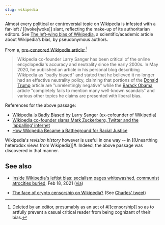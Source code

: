 ```yaml
---
slug: wikipedia
---
```


Almost every political or controversial topic on Wikipedia is infested with a far-left / [[woke|woke]] slant, reflecting the make-up of its authoritarian editors. See [The left-wing bias of Wikipedia](https://thecritic.co.uk/the-left-wing-bias-of-wikipedia/), a scientific/academic article about Wikipedia’s bias, by pseudonymous authors.
 
From a, [pre-censored Wikipedia article](https://en.wikipedia.org/w/index.php?title=Ideological_bias_on_Wikipedia&oldid=974360921#Wikipedia_co-founder):[^cens]

> Wikipedia co-founder Larry Sanger has been critical of the online encyclopedia's accuracy and neutrality since the early 2000s. In May 2020, he published an article in his personal blog describing Wikipedia as "badly biased" and stated that he believed it no longer had an effective neutrality policy, claiming that portions of the [Donald Trump](https://en.wikipedia.org/wiki/Donald_Trump) article are "unrelentingly negative" while the [Barack Obama](https://en.wikipedia.org/wiki/Barack_Obama) article "completely fails to mention many well-known scandals" and various other topics he claims are presented with liberal bias.

References for the above passage:

* [Wikipedia Is Badly Biased](https://larrysanger.org/2020/05/wikipedia-is-badly-biased/) by Larry Sanger (ex-cofounder of Wikipedia)
* [Wikipedia co-founder slams Mark Zuckerberg, Twitter and the ‘appalling’ internet](https://www.cnbc.com/2019/07/05/wikipedia-co-founder-larry-sanger-slams-facebook-twitter-social-media.html)
* [How Wikipedia Became a Battleground for Racial Justice](https://slate.com/technology/2020/06/wikipedia-george-floyd-neutrality.html)

Wikipedia's *revision history* however is useful in one way -- in [[Unearthing heterodox views from Wikipedia]]#. Indeed, the above passage was discovered in that manner.

## See also 

- [Inside Wikipedia's leftist bias: socialism pages whitewashed, communist atrocities buried](https://www.foxnews.com/politics/wikipedia-bias-socialism-pages-whitewashed), Feb 18, 2021 ([via](https://mobile.twitter.com/MsMelChen/status/1364642598179139584))
* [The face of crypto censorship on Wikipedia?](https://decrypt.co/23563/the-face-of-crypto-censorship-on-wikipedia) (See [Charles' tweet](https://twitter.com/IOHK_Charles/status/1242843188466982917))

[^cens]: [Deleted by an editor](https://en.wikipedia.org/w/index.php?title=Ideological_bias_on_Wikipedia&diff=974363512&oldid=974363029), presumably as an act of #[[censorship]] so as to artfully prevent a casual critical reader from being cognizant of their bias.
